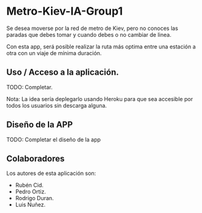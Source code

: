 # Metro-Kiev-IA-Group1
Se desea moverse por la red de metro de Kiev, pero no conoces las paradas que debes tomar y cuando debes o no cambiar de linea. 

Con esta app, será posible realizar la ruta más optima entre una estación a otra con un viaje de mínima duración.


## Uso / Acceso a la aplicación.

TODO: Completar.

Nota: La idea sería deplegarlo usando Heroku para que sea accesible por todos los usuarios sin descarga alguna.


## Diseño de la APP
TODO: Completar el diseño de la app


## Colaboradores
Los autores de esta aplicación son:
- Rubén Cid.
- Pedro Ortiz.
- Rodrigo Duran.
- Luis Nuñez.
